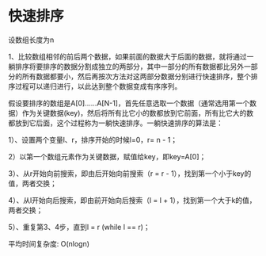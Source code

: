 # 快速排序
设数组长度为n

1、比较数组相邻的前后两个数据，如果前面的数据大于后面的数据，就将通过一躺排序将要排序的数据分割成独立的两部分，其中一部分的所有数据都比另外一部分的所有数据都要小，然后再按次方法对这两部分数据分别进行快速排序，整个排序过程可以递归进行，以此达到整个数据变成有序序列。

假设要排序的数组是A[0]……A[N-1]，首先任意选取一个数据（通常选用第一个数据）作为关键数据(key)，然后将所有比它小的数都放到它前面，所有比它大的数都放到它后面，这个过程称为一躺快速排序。一躺快速排序的算法是： 

1）、设置两个变量l、r，排序开始的时候l=0，r= n - 1； 

2）以第一个数组元素作为关键数据，赋值给key，即key=A[0]； 

3）、从r开始向前搜索，即由后开始向前搜索（r = r - 1），找到第一个小于key的值，两者交换； 

4）、从l开始向后搜索，即由前开始向后搜索（l = l + 1），找到第一个大于k的值，两者交换； 

5）、重复第3、4步，直到l = r (while l == r)； 

平均时间复杂度: O(nlogn)

